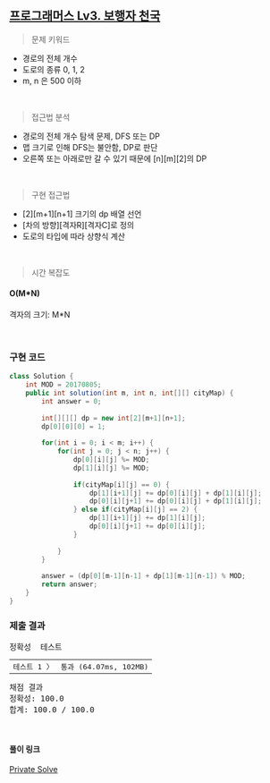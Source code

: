 ## [프로그래머스 Lv3. 보행자 천국](https://school.programmers.co.kr/learn/courses/30/lessons/1832)

> 문제 키워드

-   경로의 전체 개수
-   도로의 종류 0, 1, 2
-   m, n 은 500 이하

<br/>

> 접근법 분석
-   경로의 전체 개수 탐색 문제, DFS 또는 DP
-   맵 크기로 인해 DFS는 불안함, DP로 판단
-   오른쪽 또는 아래로만 갈 수 있기 때문에 [n][m][2]의 DP
<br/>

> 구현 접근법

-   [2][m+1][n+1] 크기의 dp 배열 선언
-   [차의 방향][격자R][격자C]로 정의
-   도로의 타입에 따라 상향식 계산

<br/>

> 시간 복잡도

#### O(M*N)

격자의 크기: M*N

<br/>

### 구현 코드

```java
class Solution {
    int MOD = 20170805;
    public int solution(int m, int n, int[][] cityMap) {
        int answer = 0;
        
        int[][][] dp = new int[2][m+1][n+1];
        dp[0][0][0] = 1;
        
        for(int i = 0; i < m; i++) {
            for(int j = 0; j < n; j++) {
                dp[0][i][j] %= MOD;
                dp[1][i][j] %= MOD;
                
                if(cityMap[i][j] == 0) {
                    dp[1][i+1][j] += dp[0][i][j] + dp[1][i][j];
                    dp[0][i][j+1] += dp[0][i][j] + dp[1][i][j];
                } else if(cityMap[i][j] == 2) {
                    dp[1][i+1][j] += dp[1][i][j];
                    dp[0][i][j+1] += dp[0][i][j];
                }
                
            }
        }
        
        answer = (dp[0][m-1][n-1] + dp[1][m-1][n-1]) % MOD;
        return answer;
    }
}
```

### 제출 결과

<pre class="console-content"><div class="console-message">정확성  테스트</div><table class="console-test-group" data-category="correctness"><tbody><tr data-testcase-id="13174"><td valign="top" class="td-label">테스트 1 <span>〉</span></td><td class="result passed">통과 (64.07ms, 102MB)</td></tr></tbody></table><div class="console-heading">채점 결과</div><div class="console-message">정확성: 100.0</div><div class="console-message">합계: 100.0 / 100.0</div></pre>

<br>

#### 풀이 링크

[Private Solve](https://github.com/The-Four-Error-Pickers/Algorithm-Study/tree/main/Private%20Solve/프로그래머스/1832.%20%EB%B3%B4%ED%96%89%EC%9E%90%20%EC%B2%9C%EA%B5%AD/ChaNyeok1225)
